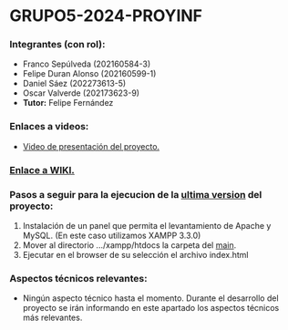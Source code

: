 # GRUPO5-2024-PROYINF
 ### Integrantes (con rol):
- Franco Sepúlveda  (202160584-3)
- Felipe Duran Alonso  (202160599-1)
- Daniel Sáez  (202273613-5)
- Oscar Valverde  (202173623-9)
- **Tutor:** Felipe Fernández
### Enlaces a videos:
*  [Video de presentación del proyecto.](https://www.youtube.com/watch?v=abJau21SDIk)
### [Enlace a WIKI.](https://github.com/Blindas31/GRUPO5-2024-PROYINF/wiki)

### Pasos a seguir para la ejecucion de la [ultima version](https://github.com/Blindas31/GRUPO5-2024-PROYINF/tree/eea39e178cf00eeaf9b1fb1b724eb3394a820f75/main_H2) del proyecto:
1. Instalación de un panel que permita el levantamiento de Apache y MySQL. (En este caso utilizamos XAMPP 3.3.0)
2. Mover al directorio .../xampp/htdocs la carpeta del [main](https://github.com/Blindas31/GRUPO5-2024-PROYINF/tree/eea39e178cf00eeaf9b1fb1b724eb3394a820f75/main_H2). 
3. Ejecutar en el browser de su selección el archivo index.html

 ### Aspectos técnicos relevantes:
* Ningún aspecto técnico hasta el momento. Durante el desarrollo del proyecto se irán informando en este apartado los aspectos técnicos más relevantes.
